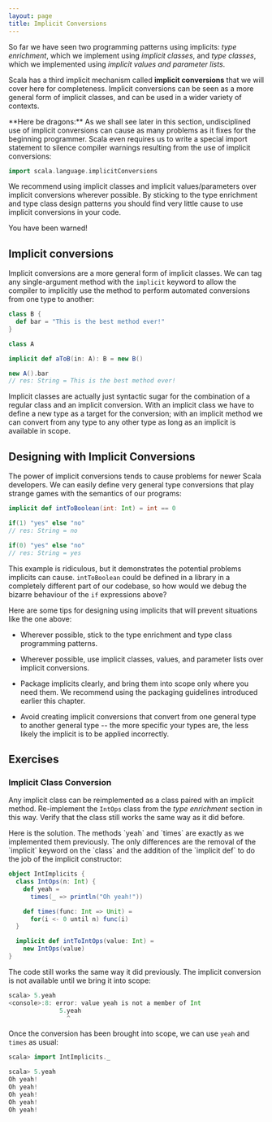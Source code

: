 ```yaml
---
layout: page
title: Implicit Conversions
---
```


So far we have seen two programming patterns using implicits: *type enrichment*, which we implement using *implicit classes*, and *type classes*, which we implemented using *implicit values and parameter lists*.

Scala has a third implicit mechanism called **implicit conversions** that we will cover here for completeness. Implicit conversions can be seen as a more general form of implicit classes, and can be used in a wider variety of contexts.

<div class="alert alert-warning">
**Here be dragons:** As we shall see later in this section, undisciplined use of implicit conversions can cause as many problems as it fixes for the beginning programmer. Scala even requires us to write a special import statement to silence compiler warnings resulting from the use of implicit conversions:

~~~ scala
import scala.language.implicitConversions
~~~

We recommend using implicit classes and implicit values/parameters over implicit conversions wherever possible. By sticking to the type enrichment and type class design patterns you should find very little cause to use implicit conversions in your code.

You have been warned!
</div>

## Implicit conversions

Implicit conversions are a more general form of implicit classes. We can tag any single-argument method with the `implicit` keyword to allow the compiler to implicitly use the method to perform automated conversions from one type to another:

~~~ scala
class B {
  def bar = "This is the best method ever!"
}

class A

implicit def aToB(in: A): B = new B()

new A().bar
// res: String = This is the best method ever!
~~~

Implicit classes are actually just syntactic sugar for the combination of a regular class and an implicit conversion. With an implicit class we have to define a new type as a target for the conversion; with an implicit method we can convert from any type to any other type as long as an implicit is available in scope.

## Designing with Implicit Conversions

The power of implicit conversions tends to cause problems for newer Scala developers. We can easily define very general type conversions that play strange games with the semantics of our programs:

~~~ scala
implicit def intToBoolean(int: Int) = int == 0

if(1) "yes" else "no"
// res: String = no

if(0) "yes" else "no"
// res: String = yes
~~~

This example is ridiculous, but it demonstrates the potential problems implicits can cause. `intToBoolean` could be defined in a library in a completely different part of our codebase, so how would we debug the bizarre behaviour of the `if` expressions above?

Here are some tips for designing using implicits that will prevent situations like the one above:

 - Wherever possible, stick to the type enrichment and type class programming patterns.

 - Wherever possible, use implicit classes, values, and parameter lists over implicit conversions.

 - Package implicits clearly, and bring them into scope only where you need them. We recommend using the packaging guidelines introduced earlier this chapter.

 - Avoid creating implicit conversions that convert from one general type to another general type -- the more specific your types are, the less likely the implicit is to be applied incorrectly.

## Exercises

### Implicit Class Conversion

Any implicit class can be reimplemented as a class paired with an implicit method. Re-implement the `IntOps` class from the *type enrichment* section in this way. Verify that the class still works the same way as it did before.

<div class="solution">
Here is the solution. The methods `yeah` and `times` are exactly as we implemented them previously. The only differences are the removal of the `implicit` keyword on the `class` and the addition of the `implicit def` to do the job of the implicit constructor:

~~~ scala
object IntImplicits {
  class IntOps(n: Int) {
    def yeah =
      times(_ => println("Oh yeah!"))

    def times(func: Int => Unit) =
      for(i <- 0 until n) func(i)
  }

  implicit def intToIntOps(value: Int) =
    new IntOps(value)
}
~~~

The code still works the same way it did previously. The implicit conversion is not available until we bring it into scope:

~~~ scala
scala> 5.yeah
<console>:8: error: value yeah is not a member of Int
              5.yeah
                ^
~~~

Once the conversion has been brought into scope, we can use `yeah` and `times` as usual:

~~~ scala
scala> import IntImplicits._

scala> 5.yeah
Oh yeah!
Oh yeah!
Oh yeah!
Oh yeah!
Oh yeah!
~~~
</div>
